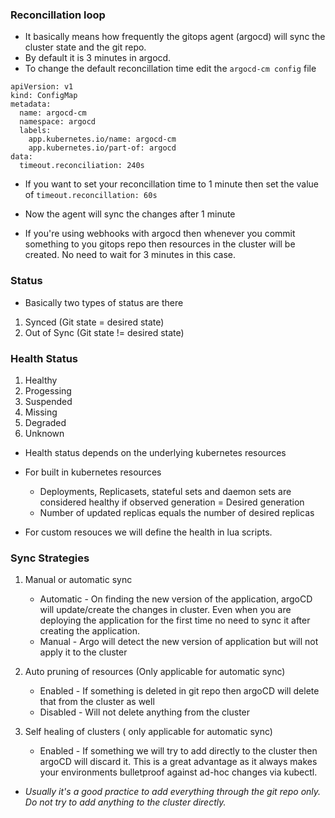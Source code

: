 ### Reconcillation loop
- It basically means how frequently the gitops agent (argocd) will sync the cluster state and the git repo. 
- By default it is 3 minutes in argocd. 
- To change the default reconcillation time edit the `argocd-cm config` file
```
apiVersion: v1
kind: ConfigMap
metadata:
  name: argocd-cm
  namespace: argocd
  labels:
    app.kubernetes.io/name: argocd-cm
    app.kubernetes.io/part-of: argocd
data:
  timeout.reconciliation: 240s
```
- If you want to set your reconcillation time to 1 minute then set the value of `timeout.reconcillation: 60s`
- Now the agent will sync the changes after 1 minute

- If you're using webhooks with argocd then whenever you commit something to you gitops repo then resources in the cluster will be created. No need to wait for 3 minutes in this case. 

### Status
- Basically two types of status are there
1. Synced (Git state = desired state)
2. Out of Sync (Git state != desired state)

### Health Status
1. Healthy
2. Progessing
3. Suspended 
4. Missing
5. Degraded 
6. Unknown

- Health status depends on the underlying kubernetes resources
- For built in kubernetes resources 
  - Deployments, Replicasets, stateful sets and daemon sets are considered healthy if observed generation = Desired generation
  - Number of updated replicas equals the number of desired replicas

- For custom resouces we will define the health in lua scripts.

### Sync Strategies
1. Manual or automatic sync
    - Automatic - On finding the new version of the application, argoCD will update/create the changes in cluster. Even when you are deploying the application for the first time no need to sync it after creating the application. 
    - Manual - Argo will detect the new version of application but will not apply it to the cluster

2. Auto pruning of resources (Only applicable for automatic sync)
    - Enabled - If something is deleted in git repo then argoCD will delete that from the cluster as well
    - Disabled - Will not delete anything from the cluster

3. Self healing of clusters ( only applicable for automatic sync)
    - Enabled - If something we will try to add directly to the cluster then argoCD will discard it. This is a great advantage as it always makes your environments bulletproof against ad-hoc changes via kubectl. 

- *Usually it's a good practice to add everything through the git repo only. Do not try to add anything to the cluster directly.*
